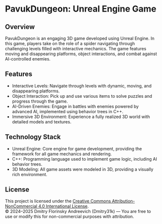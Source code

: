# PavukDungeon: Unreal Engine Game

## Overview
PavukDungeon is an engaging 3D game developed using Unreal Engine. In this game, players take on the role of a spider navigating through challenging levels filled with interactive mechanics. The game features moving and disappearing platforms, object interactions, and combat against AI-controlled enemies.

## Features
- Interactive Levels: Navigate through levels with dynamic, moving, and disappearing platforms.
- Object Interaction: Pick up and use various items to solve puzzles and progress through the game.
- AI-Driven Enemies: Engage in battles with enemies powered by advanced AI, implemented using behavior trees in C++.
- Immersive 3D Environment: Experience a fully realized 3D world with detailed models and textures.

## Technology Stack
- Unreal Engine: Core engine for game development, providing the framework for all game mechanics and rendering.
- C++: Programming language used to implement game logic, including AI behavior trees.
- 3D Modeling: All game assets were modeled in 3D, providing a visually rich environment.

## License

This project is licensed under the [Creative Commons Attribution-NonCommercial 4.0 International License](http://creativecommons.org/licenses/by-nc/4.0/).  
© 2024–2025 Dmitry Florinsky Andreevich (Dmitry31k) — You are free to use or modify this for non-commercial purposes with attribution.